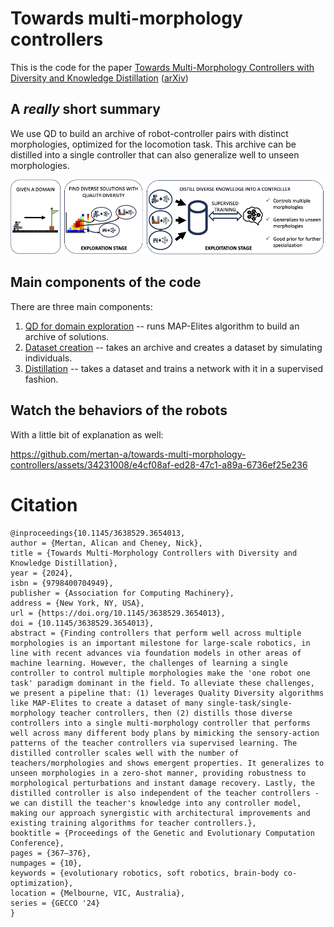 # Towards multi-morphology controllers

This is the code for the paper [Towards Multi-Morphology Controllers with Diversity and Knowledge Distillation](https://dl.acm.org/doi/abs/10.1145/3638529.3654013) ([arXiv](https://arxiv.org/abs/2404.14625))

## A *really* short summary

We use QD to build an archive of robot-controller pairs with distinct morphologies, optimized for the locomotion task. This archive can be distilled into a single controller that can also generalize well to unseen morphologies.

<div align='center'>
<img src="assets/teaser.png"></img>
</div>

## Main components of the code

There are three main components:

1) [QD for domain exploration](src/main.py) -- runs MAP-Elites algorithm to build an archive of solutions.
2) [Dataset creation](src/create_dataset.py) -- takes an archive and creates a dataset by simulating individuals.
3) [Distillation](src/distill.py) -- takes a dataset and trains a network with it in a supervised fashion.

## Watch the behaviors of the robots

With a little bit of explanation as well:

https://github.com/mertan-a/towards-multi-morphology-controllers/assets/34231008/e4cf08af-ed28-47c1-a89a-6736ef25e236

# Citation

```
@inproceedings{10.1145/3638529.3654013,
author = {Mertan, Alican and Cheney, Nick},
title = {Towards Multi-Morphology Controllers with Diversity and Knowledge Distillation},
year = {2024},
isbn = {9798400704949},
publisher = {Association for Computing Machinery},
address = {New York, NY, USA},
url = {https://doi.org/10.1145/3638529.3654013},
doi = {10.1145/3638529.3654013},
abstract = {Finding controllers that perform well across multiple morphologies is an important milestone for large-scale robotics, in line with recent advances via foundation models in other areas of machine learning. However, the challenges of learning a single controller to control multiple morphologies make the 'one robot one task' paradigm dominant in the field. To alleviate these challenges, we present a pipeline that: (1) leverages Quality Diversity algorithms like MAP-Elites to create a dataset of many single-task/single-morphology teacher controllers, then (2) distills those diverse controllers into a single multi-morphology controller that performs well across many different body plans by mimicking the sensory-action patterns of the teacher controllers via supervised learning. The distilled controller scales well with the number of teachers/morphologies and shows emergent properties. It generalizes to unseen morphologies in a zero-shot manner, providing robustness to morphological perturbations and instant damage recovery. Lastly, the distilled controller is also independent of the teacher controllers - we can distill the teacher's knowledge into any controller model, making our approach synergistic with architectural improvements and existing training algorithms for teacher controllers.},
booktitle = {Proceedings of the Genetic and Evolutionary Computation Conference},
pages = {367–376},
numpages = {10},
keywords = {evolutionary robotics, soft robotics, brain-body co-optimization},
location = {Melbourne, VIC, Australia},
series = {GECCO '24}
}
```

